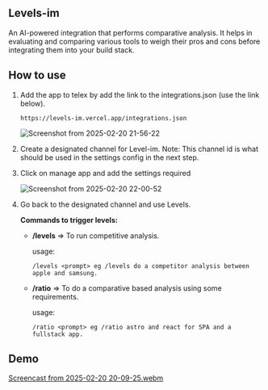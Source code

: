 ## Levels-im
An AI-powered integration that performs comparative analysis. It helps in evaluating and comparing various tools to weigh their pros and cons before integrating them into your build stack.

## How to use
1. Add the app to telex by add the link to the integrations.json (use the link below). 

   ``` https://levels-im.vercel.app/integrations.json ```

   ![Screenshot from 2025-02-20 21-56-22](https://github.com/user-attachments/assets/8f4982ca-4b17-4ea1-89c2-6cd199412c5d)

2. Create a designated channel for Level-im. Note: This channel id is what should be used in the settings config in the next step.
 
3. Click on manage app and add the settings required

   ![Screenshot from 2025-02-20 22-00-52](https://github.com/user-attachments/assets/59646159-7442-4564-bb84-95e17366c2d4)

4. Go back to the designated channel and use Levels.

   **Commands to trigger levels:**

   -  **/levels** => To run competitive analysis.

      usage:

          /levels <prompt> eg /levels do a competitor analysis between apple and samsung.

     -  **/ratio** => To do a comparative based analysis using some requirements.

        usage:

            /ratio <prompt> eg /ratio astro and react for SPA and a fullstack app.

## Demo
[Screencast from 2025-02-20 20-09-25.webm](https://github.com/user-attachments/assets/a0ecf754-3595-4152-bb5d-5f78a308ee24)
